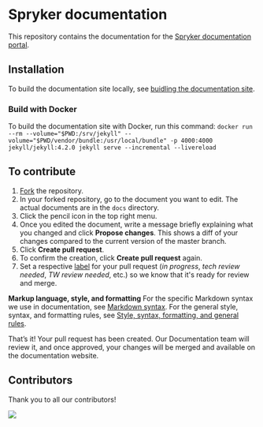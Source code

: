 # Spryker documentation

This repository contains the documentation for the [Spryker documentation portal](https://docs.spryker.com).

## Installation

To build the documentation site locally, see [buidling the documentation site](https://docs.spryker.com/docs/scos/user/intro-to-spryker/contributing-to-documentation/building-the-documentation-site.html).

### Build with Docker

To build the documentation site with Docker, run this command:
`docker run --rm --volume="$PWD:/srv/jekyll" --volume="$PWD/vendor/bundle:/usr/local/bundle" -p 4000:4000 jekyll/jekyll:4.2.0 jekyll serve --incremental --livereload`

## To contribute

1. [Fork](https://help.github.com/articles/fork-a-repo/) the repository.
3. In your forked repository, go to the document you want to edit.
    The actual documents are in the `docs` directory.
4. Click the pencil icon in the top right menu.
5. Once you edited the document, write a message briefly explaining what you changed and click  **Propose changes**.
    This shows a diff of your changes compared to the current version of the master branch.
6.	Click **Create pull request**.
7.	To confirm the creation, click **Create pull request** again.
8. Set a respective [label](https://docs.github.com/en/issues/using-labels-and-milestones-to-track-work/managing-labels#applying-a-label) for your pull request (*in progress*, *tech review needed*, *TW review needed*, etc.) so we know that it's ready for review and merge.


**Markup language, style, and formatting**
For the specific Markdown syntax we use in documentation, see [Markdown syntax](/docs/scos/user/intro-to-spryker/contributing-to-documentation/markdown-syntax.html). For the general style, syntax, and formatting rules, see [Style, syntax, formatting, and general rules](/docs/scos/user/intro-to-spryker/contributing-to-documentation/style-formatting-general-rules.html).


That’s it! Your pull request has been created. Our Documentation team will review it, and once approved, your changes will be merged and available on the documentation website.

## Contributors

Thank you to all our contributors!

<a href="https://github.com/spryker/spryker-docs/graphs/contributors">
  <img src="https://contrib.rocks/image?repo=spryker/spryker-docs" />
</a>